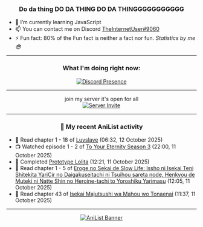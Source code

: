 <div align="center">

### Do da thing DO DA THING DO DA THINGGGGGGGGGGG
</div>

- 🌱 I’m currently learning JavaScript
- 📫 You can contact me on Discord [TheInternetUser#9060](https://discord.com/users/534117072796385300)
- ⚡ Fun fact: 80% of the Fun fact is neither a fact nor fun. _Statistics by me 😎_
<hr>

<div align="center">

### What I'm doing right now:
[![Discord Presence](https://lanyard.cnrad.dev/api/534117072796385300)](https://discord.com/users/534117072796385300)
<hr>

join my server it's open for all <br>
[![Server Invite](https://invidget.switchblade.xyz/bfYgVHxrSs)](https://discord.gg/bfYgVHxrSs)

<hr>
  
### 🌸 My recent AniList activity

</div>

<!-- ANILIST_ACTIVITY:start -->

-   📖 Read chapter 1 - 18 of [Luvslave](https://anilist.co/manga/113495) (06:32, 12 October 2025)
-   📺 Watched episode 1 - 2 of [To Your Eternity Season 3](https://anilist.co/anime/162669) (22:00, 11 October 2025)
-   📖 Completed [Prototype Lolita](https://anilist.co/manga/131710) (12:21, 11 October 2025)
-   📖 Read chapter 1 - 5 of [Eroge no Sekai de Slow Life: Issho ni Isekai Teni Shitekita YariCir no Daigakuseitachi ni Tsuihou sareta node, Henkyou de Muteki ni Natte Shin no Heroine-tachi to Yoroshiku Yarimasu](https://anilist.co/manga/175607) (12:05, 11 October 2025)
-   📖 Read chapter 43 of [Isekai Majutsushi wa Mahou wo Tonaenai](https://anilist.co/manga/119973) (11:37, 11 October 2025)

<!-- ANILIST_ACTIVITY:end -->
<hr>

<div align="center">

[![AniList Banner](https://img.anili.st/User/929966)](https://anilist.co/user/TheInternetUser)

<!-- ![Profile views](https://gpvc.arturio.dev/TheInternetUse7) Since 2023-01-09 -->
<br>


</div>
